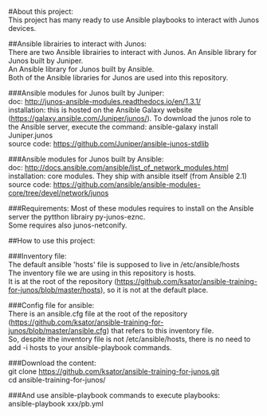 #About this project:   
This project has many ready to use Ansible playbooks to interact with Junos devices.    

##Ansible librairies to interact with Junos:  
There are two Ansible librairies to interact with Junos.
An Ansible library for Junos built by Juniper.  
An Ansible library for Junos built by Ansible.  
Both of the Ansible libraries for Junos are used into this repository.  

###Ansible modules for Junos built by Juniper:  
doc: http://junos-ansible-modules.readthedocs.io/en/1.3.1/  
installation: this is hosted on the Ansible Galaxy website (https://galaxy.ansible.com/Juniper/junos/). To download the junos role to the Ansible server, execute the command: ansible-galaxy install Juniper.junos  
source code: https://github.com/Juniper/ansible-junos-stdlib  

###Ansible modules for Junos built by Ansible:   
doc: http://docs.ansible.com/ansible/list_of_network_modules.html    
installation: core modules. They ship with ansible itself (from Ansible 2.1)  
source code: https://github.com/ansible/ansible-modules-core/tree/devel/network/junos  

###Requirements: 
Most of these modules requires to install on the Ansible server the pytthon librairy py-junos-eznc.  
Some requires also junos-netconify.  

##How to use this project: 

###Inventory file:  
The default ansible 'hosts' file is supposed to live in /etc/ansible/hosts  
The inventory file we are using in this repository is hosts.   
It is at the root of the repository (https://github.com/ksator/ansible-training-for-junos/blob/master/hosts), so it is not at the default place.   

###Config file for ansible:   
There is an ansible.cfg file at the root of the repository (https://github.com/ksator/ansible-training-for-junos/blob/master/ansible.cfg) that refers to this inventory file.   
So, despite ithe inventory file is not /etc/ansible/hosts, there is no need to add -i hosts to your ansible-playbook commands.  

###Download the content:  
git clone https://github.com/ksator/ansible-training-for-junos.git  
cd ansible-training-for-junos/    

###And use ansible-playbook commands to execute playbooks:    
ansible-playbook xxx/pb.yml  





